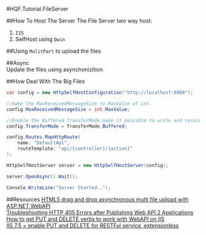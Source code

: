 #HQF.Tutorial.FileServer

##How To Host The Server
The File Server two way host:  
 1. `IIS`   
 2. SelfHost using `Owin`   

##Using `MulitPart` to upload the files



##Async  
Update the files using asynchonizition


##How Deal With The Big Files

``` csharp
var config = new HttpSelfHostConfiguration("http://localhost:8080");

//make the MaxReceivedMessageSize to MaxValue of int.
config.MaxReceivedMessageSize = int.MaxValue;

//Enable the Buffered TransferMode,make it possible to write and receive file at the same time.
config.TransferMode = TransferMode.Buffered;

config.Routes.MapHttpRoute(
    name: "DefaultApi",
    routeTemplate: "api/{controller}/{action}"
);

HttpSelfHostServer server = new HttpSelfHostServer(config);

server.OpenAsync().Wait();

Console.WriteLine("Server Started..");
```


##Resources
[HTML5 drag and drop asynchronous multi file upload with ASP.NET WebAPI](http://www.strathweb.com/2012/04/html5-drag-and-drop-asynchronous-multi-file-upload-with-asp-net-webapi/)   
[Troubleshooting HTTP 405 Errors after Publishing Web API 2 Applications](http://www.asp.net/web-api/overview/testing-and-debugging/troubleshooting-http-405-errors-after-publishing-web-api-applications)   
[How to get PUT and DELETE verbs to work with WebAPI on IIS](https://stackoverflow.com/questions/28579073/how-to-get-put-and-delete-verbs-to-work-with-webapi-on-iis)  
[IIS 7.5 + enable PUT and DELETE for RESTFul service, extensionless](https://stackoverflow.com/questions/6739124/iis-7-5-enable-put-and-delete-for-restful-service-extensionless)     